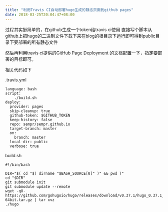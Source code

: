 ```yaml
---
title: "利用Travis CI自动部署hugo生成的静态页面到github pages"
date: 2018-03-25T20:04:47+08:00
---
```


过程其实挺简单的，在github生成一个token给travis ci使用 直接写个脚本从github上把hugo的二进制文件下载下来在blog的根目录下运行即可得到public目录下要部署的所有静态文件

然后再利用travis ci提供的[GitHub Page Deployment](https://docs.travis-ci.com/user/deployment/pages/) 的文档配置一下，指定要部署的目标即可。

相关代码如下

.travis.yml
```
language: bash
script:
    ./build.sh
deploy:
  provider: pages
  skip-cleanup: true
  github-token: $GITHUB_TOKEN
  keep-history: false 
  repo: sempr/sempr.github.io
  target-branch: master
  on:
    branch: master
  local-dir: public
  verbose: true
```

build.sh
```
#!/bin/bash

DIR="$( cd "$( dirname "$BASH_SOURCE[0]" )" && pwd )"
cd "$DIR"
git submodule init
git submodule update --remote
wget -qO- https://github.com/gohugoio/hugo/releases/download/v0.37.1/hugo_0.37.1_Linux-64bit.tar.gz | tar xvz
./hugo
```